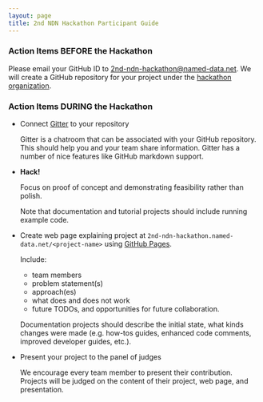 ```yaml
---
layout: page
title: 2nd NDN Hackathon Participant Guide
---
```


### Action Items BEFORE the Hackathon

Please email your GitHub ID to 2nd-ndn-hackathon@named-data.net.  We will create a GitHub repository
for your project under the [hackathon organization](https://github.com/2nd-ndn-hackathon).

### Action Items DURING the Hackathon

- Connect [Gitter](https://www.gitter.im/) to your repository

    Gitter is a chatroom that can be associated with your GitHub repository. This should help you and
    your team share information. Gitter has a number of nice features like GitHub markdown support.

- **Hack!**

    Focus on proof of concept and demonstrating feasibility rather than polish.

    Note that documentation and tutorial projects should include running example code.

- Create web page explaining project at `2nd-ndn-hackathon.named-data.net/<project-name>` using [GitHub Pages](https://pages.github.com/).

    Include:

    - team members
    - problem statement(s)
    - approach(es)
    - what does and does not work
    - future TODOs, and opportunities for future collaboration.

    Documentation projects should describe the initial state, what kinds changes were made
    (e.g. how-tos guides, enhanced code comments, improved developer guides, etc.).

- Present your project to the panel of judges

    We encourage every team member to present their contribution.
    Projects will be judged on the content of their project, web page, and presentation.
